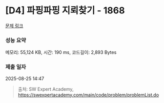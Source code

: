 # [D4] 파핑파핑 지뢰찾기 - 1868 

[문제 링크](https://swexpertacademy.com/main/code/problem/problemDetail.do?contestProbId=AV5LwsHaD1MDFAXc) 

### 성능 요약

메모리: 55,124 KB, 시간: 190 ms, 코드길이: 2,893 Bytes

### 제출 일자

2025-08-25 14:47



> 출처: SW Expert Academy, https://swexpertacademy.com/main/code/problem/problemList.do